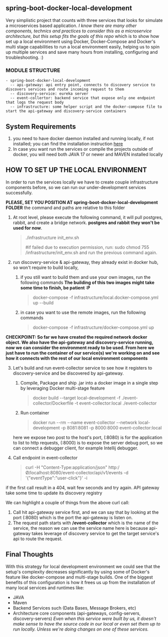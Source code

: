 ## spring-boot-docker-local-development

Very simplistic project that counts with three services that looks for simulate a microservices based application.
*I know there are many other components, technics  and practices to consider this as a microservice architecture, but this setup fits the goals of this repo*
which is to show how set up a local environment using Docker, Docker-Compose and Docker's multi stage capabilities to run a local environment easily, 
helping us to spin up multiple services and save many hours from installing, configuring and troubleshooting. :) 

### MODULE STRUCTURE

    - spring-boot-docker-local-development
      -- api-gateway: api entry point, connects to discovery service to discovers services and route incoming request to them
      -- discovery-service: eureka server
      -- event-collertor: backend service that expose only one endpoint that logs the request body
      -- infrastructure: some helper script and the docker-compose file to start the api-gateway and discovery-service containers

## System Requirements

1. you need to have docker daemon installed and running locally, 
   if not installed; you can find the installation instruction [here](https://docs.docker.com/engine/install/)
2. In case you want run the services or compile the projects outside of docker, you will need both JAVA 17 or newer and MAVEN installed locally 

## HOW TO SET UP THE LOCAL ENVIRONMENT
In order to run the services locally we have to create couple infrastructure components before, 
so we can run our under-development services successfully.

**PLEASE, SET YOU POSITION AT spring-boot-docker-local-development FOLDER** 
the command and paths are relative to this folder

1. At root level, please execute the following command, it will pull postgres, rabbit, 
   and create a bridge network. **postgres and rabbit they won't be used for now**.
    >    ./infrastructure init_env.sh
    >
    >    #if failed due to execution permission, run: sudo chmod 755 /infrastructure/init_env.sh and run the previous command again.

2. run discovery-service & api-gateway, they already exist in docker hub, so won't require to build locally, 
   1. if you still want to build them and use your own images, run the following commands
      **The building of this two images might take some time to finish, be patient :P**
      > docker-compose -f infrastructure/local.docker-compose.yml up --build
   
   2. in case you want to use the remote images, run the following commands
      > docker-compose -f infrastructure/docker-compose.yml up
      
**CHECKPOINT: So far we have created the required network docker object. 
We also have the api-gateway and discovery-service running, now we can consider the environment ready to be used. 
From here we just have to run the container of our service(s) we're  working on and see how it connects with the rest of our local environment components**

3. Let's build and run event-collector service to see how it registers to discovery-service and be discovered by api-gateway.
   1. Compile, Package and ship .jar into a docker image in a single step by leveraging Docker multi-stage feature
      > docker build --target local-development -f ./event-collector/Dockerfile -t event-collector:local ./event-collector
   2. Run container
      > docker run --rm --name event-collector --network local-development -p 8081:8081 -p 8000:8000 event-collector:local 
       
   here we expose two post to the host's port, (:8080) is for the application to list to http requests, (:8000) is to expose the server debug port,
   so we can connect a debugger client, for example Intellij debugger.

4. Call endpoint in event-collector
   > curl -H "Content-Type:application/json" http:/Ø/localhost:8080/event-collector/api/v1/events -d '{"eventType":"user-click"}' -i 

if the first call result in a 404, wait few seconds and try again. API gateway take some time to update its discovery registry

We can highlight a couple of things from the above curl call: 
1.  Call hit api-gateway service first, 
and we can say that by looking at the port (:8080) which is the port the api-gateway is listen on.
2. The request path starts with **/event-collector** which is the name of the service, 
the reason we can use the service name here is because api-gateway takes leverage of discovery service to 
get the target service's api to route the request.

## Final Thoughts
With this strategy for local development environment we could see that the setup's complexity decreases significantly by using some of Docker's feature like docker-compose and multi-stage builds. 
One of the biggest benefits of this configuration is how it frees us up from the installation of many local services and runtimes like:
- JAVA
- Maven 
- Backend Services such (Data Bases, Message Brokers, etc)
- Architecture core components (api-gateways, config-servers, discovery-servers) 
   *Even when this service were built by us, 
   it doesn't make sense to have the source code in our local or even set them up to run locally. 
   Unless we're doing changes on one of these services.*

